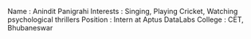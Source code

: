 Name : Anindit Panigrahi
Interests : Singing, Playing Cricket, Watching psychological thrillers
Position : Intern at Aptus DataLabs
College : CET, Bhubaneswar
